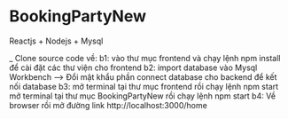# BookingPartyNew
Reactjs + Nodejs + Mysql

_ Clone source code về: 
b1: vào thư mục frontend và chạy lệnh npm install để cài đặt các thư viện cho frontend
b2: import database vào Mysql Workbench --> Đổi mật khẩu phần connect database cho backend để kết nối database
b3: mở terminal tại thư mục frontend rồi chạy lệnh npm start
    mở terminal tại thư mục BookingPartyNew rồi chạy lệnh npm start
b4: Về browser rồi mở đường link http://localhost:3000/home
